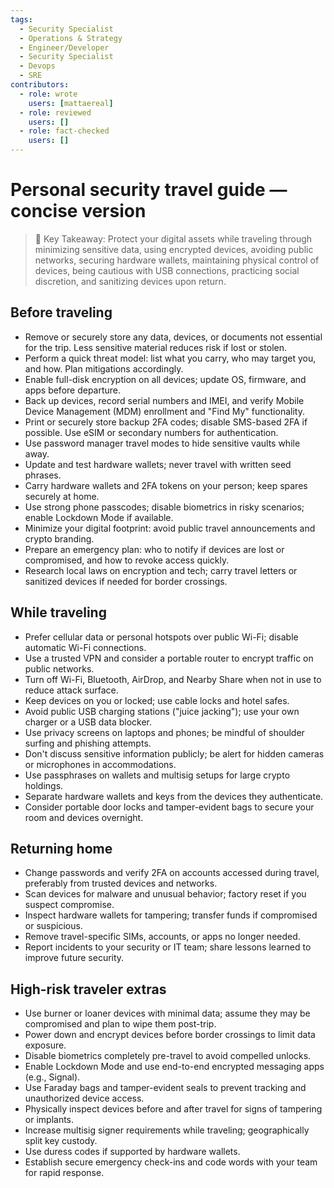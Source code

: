 ```yaml
---
tags:
  - Security Specialist
  - Operations & Strategy
  - Engineer/Developer
  - Security Specialist
  - Devops
  - SRE
contributors:
  - role: wrote
    users: [mattaereal]
  - role: reviewed
    users: []
  - role: fact-checked
    users: []
---
```


# Personal security travel guide — concise version

> 🔑 Key Takeaway: Protect your digital assets while traveling through minimizing sensitive data, using encrypted devices, avoiding public networks, securing hardware wallets, maintaining physical control of devices, being cautious with USB connections, practicing social discretion, and sanitizing devices upon return.

## Before traveling  
- Remove or securely store any data, devices, or documents not essential for the trip. Less sensitive material reduces risk if lost or stolen.  
- Perform a quick threat model: list what you carry, who may target you, and how. Plan mitigations accordingly.  
- Enable full-disk encryption on all devices; update OS, firmware, and apps before departure.  
- Back up devices, record serial numbers and IMEI, and verify Mobile Device Management (MDM) enrollment and "Find My" functionality.  
- Print or securely store backup 2FA codes; disable SMS-based 2FA if possible. Use eSIM or secondary numbers for authentication.  
- Use password manager travel modes to hide sensitive vaults while away.  
- Update and test hardware wallets; never travel with written seed phrases.  
- Carry hardware wallets and 2FA tokens on your person; keep spares securely at home.  
- Use strong phone passcodes; disable biometrics in risky scenarios; enable Lockdown Mode if available.  
- Minimize your digital footprint: avoid public travel announcements and crypto branding.  
- Prepare an emergency plan: who to notify if devices are lost or compromised, and how to revoke access quickly.  
- Research local laws on encryption and tech; carry travel letters or sanitized devices if needed for border crossings.

## While traveling  
- Prefer cellular data or personal hotspots over public Wi-Fi; disable automatic Wi-Fi connections.  
- Use a trusted VPN and consider a portable router to encrypt traffic on public networks.  
- Turn off Wi-Fi, Bluetooth, AirDrop, and Nearby Share when not in use to reduce attack surface.  
- Keep devices on you or locked; use cable locks and hotel safes.  
- Avoid public USB charging stations ("juice jacking"); use your own charger or a USB data blocker.  
- Use privacy screens on laptops and phones; be mindful of shoulder surfing and phishing attempts.  
- Don't discuss sensitive information publicly; be alert for hidden cameras or microphones in accommodations.  
- Use passphrases on wallets and multisig setups for large crypto holdings.  
- Separate hardware wallets and keys from the devices they authenticate.  
- Consider portable door locks and tamper-evident bags to secure your room and devices overnight.

## Returning home  
- Change passwords and verify 2FA on accounts accessed during travel, preferably from trusted devices and networks.  
- Scan devices for malware and unusual behavior; factory reset if you suspect compromise.  
- Inspect hardware wallets for tampering; transfer funds if compromised or suspicious.  
- Remove travel-specific SIMs, accounts, or apps no longer needed.  
- Report incidents to your security or IT team; share lessons learned to improve future security.

## High-risk traveler extras  
- Use burner or loaner devices with minimal data; assume they may be compromised and plan to wipe them post-trip.  
- Power down and encrypt devices before border crossings to limit data exposure.  
- Disable biometrics completely pre-travel to avoid compelled unlocks.  
- Enable Lockdown Mode and use end-to-end encrypted messaging apps (e.g., Signal).  
- Use Faraday bags and tamper-evident seals to prevent tracking and unauthorized device access.  
- Physically inspect devices before and after travel for signs of tampering or implants.  
- Increase multisig signer requirements while traveling; geographically split key custody.  
- Use duress codes if supported by hardware wallets.  
- Establish secure emergency check-ins and code words with your team for rapid response.
